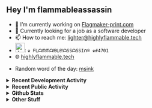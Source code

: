 ## Hey I'm flammableassassin

- 🔭 I’m currently working on [Flagmaker-print.com](https://flagmaker-print.com)
- 🌱  Currently looking for a job as a software developer
- 📫 How to reach me: [lighter@highlyflammable.tech](mailto:lighter@highlyflammable.tech?subject=Hello)
- <img src="https://discord.com/assets/2c21aeda16de354ba5334551a883b481.png" alt="drawing" width="25"/>: `♛ ᖴᒪᗩᙏᙏᗩᙖᒪᙓᗩSSᗩSSIᑎ® ♛#4701`
- 🌐 [highlyflammable.tech](https://highlyflammable.tech)

<!--START_SECTION:randomWord-->
- Random word of the day: [msink](https://www.wordnik.com/words/msink)
<!--END_SECTION:randomWord-->

<details>
  <summary><b>Recent Development Activity</b></summary>
  Doesn't record in dev containers
    <br> 
  
  <!--START_SECTION:waka-->

```text
JavaScript                 8 hrs 15 mins   ████████████░░░░░░░░░░░░░   47.81 %
Docker                     4 hrs 18 mins   ██████▒░░░░░░░░░░░░░░░░░░   24.90 %
YAML                       2 hrs 10 mins   ███░░░░░░░░░░░░░░░░░░░░░░   12.56 %
Nginx configuration file   1 hr 26 mins    ██░░░░░░░░░░░░░░░░░░░░░░░   08.37 %
JSON                       21 mins         ▓░░░░░░░░░░░░░░░░░░░░░░░░   02.08 %
Bash                       18 mins         ▒░░░░░░░░░░░░░░░░░░░░░░░░   01.81 %
```

<!--END_SECTION:waka-->

</details>

<details>
  <summary><b>Recent Public Activity</b></summary>
    <br>

  <!--START_SECTION:activity-->
1. 🗣 Commented on [#38](https://github.com/Flagmaker-Print/status/issues/38) in [Flagmaker-Print/status](https://github.com/Flagmaker-Print/status)
2. 🗣 Commented on [#37](https://github.com/Flagmaker-Print/status/issues/37) in [Flagmaker-Print/status](https://github.com/Flagmaker-Print/status)
3. ❗️ Closed issue [#37](https://github.com/Flagmaker-Print/status/issues/37) in [Flagmaker-Print/status](https://github.com/Flagmaker-Print/status)
4. ❗️ Closed issue [#38](https://github.com/Flagmaker-Print/status/issues/38) in [Flagmaker-Print/status](https://github.com/Flagmaker-Print/status)
5. ❗️ Opened issue [#36](https://github.com/Flagmaker-Print/status/issues/36) in [Flagmaker-Print/status](https://github.com/Flagmaker-Print/status)
  <!--END_SECTION:activity-->

</details>

<details>
  <summary><b>Github Stats</b></summary>
    <br>
    <p align="center">
      <img width="48%" src="https://github-readme-stats.vercel.app/api?username=flamableassassin&count_private=true&show_icons=true&theme=radical"/>
      <img width="48%" src="https://github-readme-streak-stats.herokuapp.com?user=flamableassassin&theme=neon-dark"/>
    </p>
  
</details>

<details>
  <summary><b>Other Stuff</b></summary>
  <br>
<a href="https://www.abuseipdb.com/user/67633" title="AbuseIPDB" alt="AbuseIPDB Contributor Badge">
	<img src="https://www.abuseipdb.com/contributor/67633.svg" style="width: 180px;">
</a>
  
</details>
